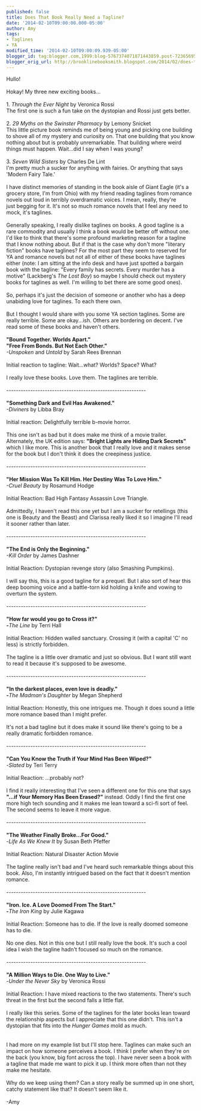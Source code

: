 ```yaml
---
published: false
title: Does That Book Really Need a Tagline?
date: '2014-02-10T09:00:00.000-05:00'
author: Amy
tags:
- Taglines
- YA
modified_time: '2014-02-10T09:00:09.939-05:00'
blogger_id: tag:blogger.com,1999:blog-5767374071871443859.post-7236569518813542926
blogger_orig_url: http://brooklinebooksmith.blogspot.com/2014/02/does-that-book-really-need-tagline.html
---
```


Hullo!<br /><br />Hokay! My three new exciting books...<br /><br />1. <i>Through the Ever Night</i> by Veronica Rossi<br />The first one is such a fun take on the dystopian and Rossi just gets better.<br /><br />2. <i>29 Myths on the Swinster Pharmacy</i> by Lemony Snicket<br />This little picture book reminds me of being young and picking one building to shove all of my mystery and curiosity on. That one building that you know nothing about but is probably unremarkable. That building where weird things must happen. Wait...did I say when I was young?<br /><br />3. <i>Seven Wild Sisters</i> by Charles De Lint<br />I'm pretty much a sucker for anything with fairies. Or anything that says 'Modern Fairy Tale.'<br /><br />I have distinct memories of standing in the book&nbsp;aisle of Giant Eagle (it's a grocery store, I'm from Ohio) with my&nbsp;friend reading taglines from romance novels out loud in terribly overdramatic voices. I mean, really, they're just&nbsp;begging for it.&nbsp;It's not so much romance novels that I feel any need to mock, it's taglines.<br /><br />Generally speaking, I really dislike taglines on books. A good tagline is&nbsp;a rare commodity and usually I think&nbsp;a book would be better off without&nbsp;one. I'd like to think that there's some&nbsp;profound marketing reason for a tagline that I know nothing about. But if that is the case why don't more "literary fiction" books have taglines? For the most part they seem to reserved for YA and romance novels but not all of either of these books have taglines either (note: I am sitting at the info desk and have just spotted a bargain book with the tagline: "Every family has secrets. Every murder has a motive" (Lackberg's <em>The Lost Boy</em>)&nbsp;so maybe I should check out mystery books for taglines as well. I'm willing to bet there are some good ones).<br /><br />So, perhaps it's just the decision of someone or another who has a deep unabiding love for taglines. To each there own. <br /><br />But I thought I would share with you some&nbsp;YA section&nbsp;taglines. Some are really terrible. Some are okay...ish. Others are bordering on&nbsp;decent. I've read some of these books and haven't others.<br /><strong> <br />"Bound Together. Worlds Apart."<br />"Free From Bonds. But Not Each Other."</strong> <br /><em>-Unspoken</em> and <em>Untold</em> by Sarah Rees Brennan<br /><br />Initial reaction to tagline: Wait...what? Worlds? Space? What?<br /><br />I really love these books. Love them. The taglines are terrible.<br />&nbsp;&nbsp;&nbsp;&nbsp;&nbsp;&nbsp;&nbsp;&nbsp;&nbsp;&nbsp;&nbsp;&nbsp;&nbsp;&nbsp;&nbsp;&nbsp;&nbsp;&nbsp;&nbsp;&nbsp;&nbsp;&nbsp;&nbsp;&nbsp;&nbsp;&nbsp;&nbsp;&nbsp;&nbsp;&nbsp;&nbsp;&nbsp;&nbsp;&nbsp;&nbsp;&nbsp;&nbsp;&nbsp;&nbsp;&nbsp;&nbsp;&nbsp;&nbsp;&nbsp;&nbsp;&nbsp;&nbsp;&nbsp;&nbsp;&nbsp;&nbsp;&nbsp;&nbsp;&nbsp;&nbsp;&nbsp;&nbsp;&nbsp;&nbsp;&nbsp;&nbsp;&nbsp;&nbsp;&nbsp;&nbsp;&nbsp;&nbsp;&nbsp;&nbsp; <br />----------------------------------------------------------<br /><br /><strong>"Something Dark and Evil Has Awakened."</strong><br /><em>-Diviners</em> by Libba Bray<br /><br />Initial reaction: Delightfully terrible b-movie horror.<br /><br />This one isn't as bad but it does make me think of a movie trailer. Alternately, the UK edition says: <strong>"Bright Lights are Hiding&nbsp;Dark Secrets"</strong> which I like more. This is another book that I really love and it makes sense for the book but I don't think it does the creepiness justice.<br /><br />----------------------------------------------------------<br /><br /><b>"Her Mission Was To Kill Him. Her Destiny Was To Love Him."</b><br /><i>-Cruel Beauty</i>&nbsp;by Rosamund Hodge<br /><br />Initial Reaction: Bad High Fantasy Assassin Love Triangle.<br /><br />Admittedly, I haven't read this one yet but I am a sucker for retellings (this one is Beauty and the Beast) and Clarissa really liked it so I imagine I'll read it sooner rather than later.<br /><br />----------------------------------------------------------<br /><br /><b>"The End is Only the Beginning."</b><br /><i>-Kill Order </i>by James Dashner<br /><br />Initial Reaction: Dystopian revenge story (also Smashing Pumpkins).<br /><br />I will say this, this is a good tagline for a prequel. But I also sort of hear this deep booming voice and a battle-torn kid holding a knife and vowing to overturn the system.<br /><br />----------------------------------------------------------<br /><br /><b>"How far would you go to Cross it?"<br />-</b><i>The Line </i>by Terri Hall<br /><br />Initial Reaction: Hidden walled sanctuary. Crossing it (with a capital 'C' no less) is strictly forbidden.<br /><br />The tagline is a little over dramatic and just so obvious. But I want still want to read it because it's supposed to be awesome.<br /><br />----------------------------------------------------------<br /><br /><b>"In the darkest places, even love is deadly."<br />-</b><i>The Madman's Daughter </i>by Megan Shepherd<br /><br />Initial Reaction: Honestly, this one intrigues me. Though it does sound a little more romance based than I might prefer.<br /><br />It's not a bad tagline but it does make it sound like there's going to be a really dramatic forbidden romance.<br /><br />----------------------------------------------------------<br /><br /><b>"Can You Know the Truth if Your Mind Has Been Wiped?"</b><br />-<i>Slated </i>by Teri Terry<br /><br />Initial Reaction: ...probably not?<br /><br />I find it really interesting that I've seen a different one for this one that says <b>"...if Your Memory Has Been Erased?"</b> instead. Oddly I find the first one more high tech sounding and it makes me lean toward a sci-fi sort of feel. The second seems to leave it more vague.<br /><br />----------------------------------------------------------<br /><br /><b>"The Weather Finally Broke...For Good."</b><br />-<i>Life As We Knew It </i>by Susan Beth Pfeffer<br /><br />Initial Reaction: Natural Disaster Action Movie<br /><br />The tagline really isn't bad and I've heard such remarkable things about this book. Also, I'm instantly intrigued based on the fact that it doesn't mention romance.<br /><br />----------------------------------------------------------<br /><br /><b>"Iron. Ice. A Love Doomed From The Start."<br />-</b><i>The Iron King </i>by Julie Kagawa<br /><br />Initial Reaction: Someone has to die. If the love is really doomed someone has to die.<br /><br />No one dies. Not in this one but I still really love the book. It's such a cool idea I wish the tagline hadn't focused so much on the romance.<br /><br />----------------------------------------------------------<br /><br /><b>"A Million Ways to Die. One Way to Live."</b><br />-<i>Under the Never Sky</i> by Veronica Rossi<br /><br />Initial Reaction: I have mixed reactions to the two statements. There's such threat in the first but the second falls a little flat.<br /><br />I really like this series. Some of the taglines for the later books lean toward the relationship aspects but I appreciate that this one didn't. This isn't a dystopian that fits into the <i>Hunger Games</i> mold as much.<br /><br /><br />I had more on my example list but I'll stop here. Taglines can make such an impact on how someone perceives a book. I think I prefer when they're on the back (you know, big font across the top). I have never seen a book with a tagline that made me want to pick it up. I think more often than not they make me hesitate.<br /><br />Why do we keep using them? Can a story really be summed up in one short, catchy statement like that? It doesn't seem like it.<br /><br />-Amy